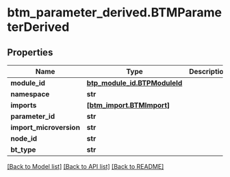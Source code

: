 # btm_parameter_derived.BTMParameterDerived

## Properties
Name | Type | Description | Notes
------------ | ------------- | ------------- | -------------
**module_id** | [**btp_module_id.BTPModuleId**](BTPModuleId.md) |  | [optional] 
**namespace** | **str** |  | [optional] 
**imports** | [**[btm_import.BTMImport]**](BTMImport.md) |  | [optional] 
**parameter_id** | **str** |  | [optional] 
**import_microversion** | **str** |  | [optional] 
**node_id** | **str** |  | [optional] 
**bt_type** | **str** |  | [optional] 

[[Back to Model list]](../README.md#documentation-for-models) [[Back to API list]](../README.md#documentation-for-api-endpoints) [[Back to README]](../README.md)


